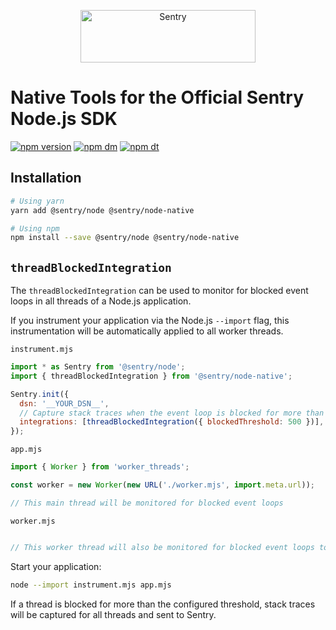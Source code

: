 <p align="center">
  <a href="https://sentry.io/?utm_source=github&utm_medium=logo" target="_blank">
    <img src="https://sentry-brand.storage.googleapis.com/sentry-wordmark-dark-280x84.png" alt="Sentry" width="280" height="84">
  </a>
</p>

# Native Tools for the Official Sentry Node.js SDK

[![npm version](https://img.shields.io/npm/v/@sentry/node-native.svg)](https://www.npmjs.com/package/@sentry/node-native)
[![npm dm](https://img.shields.io/npm/dm/@sentry/node-native.svg)](https://www.npmjs.com/package/@sentry/node-native)
[![npm dt](https://img.shields.io/npm/dt/@sentry/node-native.svg)](https://www.npmjs.com/package/@sentry/node-native)

## Installation

```bash
# Using yarn
yarn add @sentry/node @sentry/node-native

# Using npm
npm install --save @sentry/node @sentry/node-native
```

## `threadBlockedIntegration`

The `threadBlockedIntegration` can be used to monitor for blocked event loops in
all threads of a Node.js application.

If you instrument your application via the Node.js `--import` flag, this
instrumentation will be automatically applied to all worker threads.

`instrument.mjs`
```javascript
import * as Sentry from '@sentry/node';
import { threadBlockedIntegration } from '@sentry/node-native';

Sentry.init({
  dsn: '__YOUR_DSN__',
  // Capture stack traces when the event loop is blocked for more than 500ms
  integrations: [threadBlockedIntegration({ blockedThreshold: 500 })],
});
```

`app.mjs`
```javascript
import { Worker } from 'worker_threads';

const worker = new Worker(new URL('./worker.mjs', import.meta.url));

// This main thread will be monitored for blocked event loops
```

`worker.mjs`
```javascript

// This worker thread will also be monitored for blocked event loops too
```
Start your application:

```bash
node --import instrument.mjs app.mjs
```

If a thread is blocked for more than the configured threshold, stack traces will
be captured for all threads and sent to Sentry.
